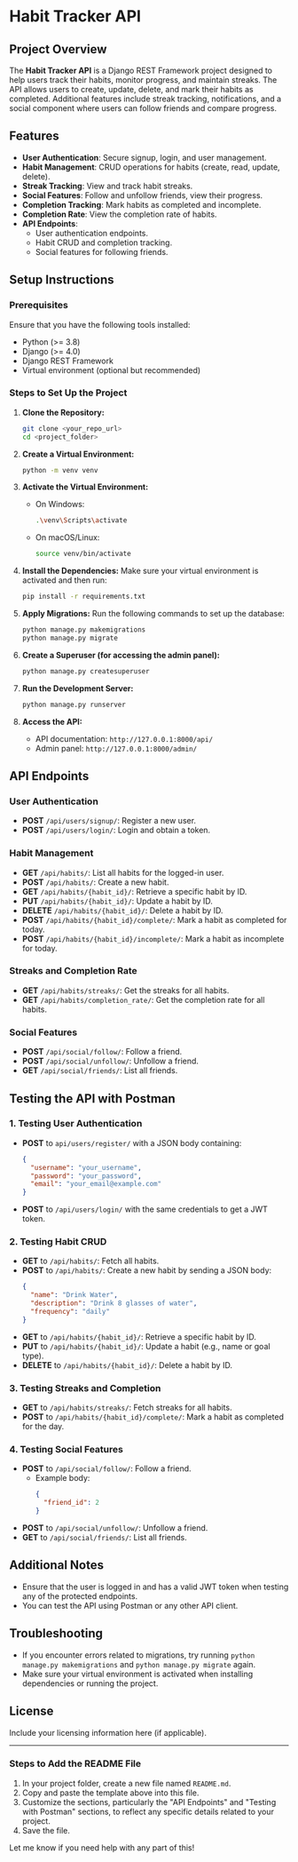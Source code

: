 
# Habit Tracker API

## Project Overview
The **Habit Tracker API** is a Django REST Framework project designed to help users track their habits, monitor progress, and maintain streaks. The API allows users to create, update, delete, and mark their habits as completed. Additional features include streak tracking, notifications, and a social component where users can follow friends and compare progress.

## Features
- **User Authentication**: Secure signup, login, and user management.
- **Habit Management**: CRUD operations for habits (create, read, update, delete).
- **Streak Tracking**: View and track habit streaks.
- **Social Features**: Follow and unfollow friends, view their progress.
- **Completion Tracking**: Mark habits as completed and incomplete.
- **Completion Rate**: View the completion rate of habits.
- **API Endpoints**: 
  - User authentication endpoints.
  - Habit CRUD and completion tracking.
  - Social features for following friends.

## Setup Instructions

### Prerequisites
Ensure that you have the following tools installed:
- Python (>= 3.8)
- Django (>= 4.0)
- Django REST Framework
- Virtual environment (optional but recommended)

### Steps to Set Up the Project

1. **Clone the Repository:**
   ```bash
   git clone <your_repo_url>
   cd <project_folder>
   ```

2. **Create a Virtual Environment:**
   ```bash
   python -m venv venv
   ```

3. **Activate the Virtual Environment:**
   - On Windows:
     ```bash
     .\venv\Scripts\activate
     ```
   - On macOS/Linux:
     ```bash
     source venv/bin/activate
     ```

4. **Install the Dependencies:**
   Make sure your virtual environment is activated and then run:
   ```bash
   pip install -r requirements.txt
   ```

5. **Apply Migrations:**
   Run the following commands to set up the database:
   ```bash
   python manage.py makemigrations
   python manage.py migrate
   ```

6. **Create a Superuser (for accessing the admin panel):**
   ```bash
   python manage.py createsuperuser
   ```

7. **Run the Development Server:**
   ```bash
   python manage.py runserver
   ```

8. **Access the API:**
   - API documentation: `http://127.0.0.1:8000/api/`
   - Admin panel: `http://127.0.0.1:8000/admin/`

## API Endpoints

### User Authentication
- **POST** `/api/users/signup/`: Register a new user.
- **POST** `/api/users/login/`: Login and obtain a token.

### Habit Management
- **GET** `/api/habits/`: List all habits for the logged-in user.
- **POST** `/api/habits/`: Create a new habit.
- **GET** `/api/habits/{habit_id}/`: Retrieve a specific habit by ID.
- **PUT** `/api/habits/{habit_id}/`: Update a habit by ID.
- **DELETE** `/api/habits/{habit_id}/`: Delete a habit by ID.
- **POST** `/api/habits/{habit_id}/complete/`: Mark a habit as completed for today.
- **POST** `/api/habits/{habit_id}/incomplete/`: Mark a habit as incomplete for today.

### Streaks and Completion Rate
- **GET** `/api/habits/streaks/`: Get the streaks for all habits.
- **GET** `/api/habits/completion_rate/`: Get the completion rate for all habits.

### Social Features
- **POST** `/api/social/follow/`: Follow a friend.
- **POST** `/api/social/unfollow/`: Unfollow a friend.
- **GET** `/api/social/friends/`: List all friends.

## Testing the API with Postman

### 1. **Testing User Authentication**
- **POST** to `api/users/register/` with a JSON body containing:
  ```json
  {
    "username": "your_username",
    "password": "your_password",
    "email": "your_email@example.com"
  }
  ```
- **POST** to `/api/users/login/` with the same credentials to get a JWT token.

### 2. **Testing Habit CRUD**
- **GET** to `/api/habits/`: Fetch all habits.
- **POST** to `/api/habits/`: Create a new habit by sending a JSON body:
  ```json
  {
    "name": "Drink Water",
    "description": "Drink 8 glasses of water",
    "frequency": "daily"
  }
  ```
- **GET** to `/api/habits/{habit_id}/`: Retrieve a specific habit by ID.
- **PUT** to `/api/habits/{habit_id}/`: Update a habit (e.g., name or goal type).
- **DELETE** to `/api/habits/{habit_id}/`: Delete a habit by ID.

### 3. **Testing Streaks and Completion**
- **GET** to `/api/habits/streaks/`: Fetch streaks for all habits.
- **POST** to `/api/habits/{habit_id}/complete/`: Mark a habit as completed for the day.

### 4. **Testing Social Features**
- **POST** to `/api/social/follow/`: Follow a friend.
  - Example body:
    ```json
    {
      "friend_id": 2
    }
    ```
- **POST** to `/api/social/unfollow/`: Unfollow a friend.
- **GET** to `/api/social/friends/`: List all friends.

## Additional Notes
- Ensure that the user is logged in and has a valid JWT token when testing any of the protected endpoints.
- You can test the API using Postman or any other API client.

## Troubleshooting

- If you encounter errors related to migrations, try running `python manage.py makemigrations` and `python manage.py migrate` again.
- Make sure your virtual environment is activated when installing dependencies or running the project.

## License
Include your licensing information here (if applicable).

---

### Steps to Add the README File

1. In your project folder, create a new file named `README.md`.
2. Copy and paste the template above into this file.
3. Customize the sections, particularly the "API Endpoints" and "Testing with Postman" sections, to reflect any specific details related to your project.
4. Save the file.

Let me know if you need help with any part of this!